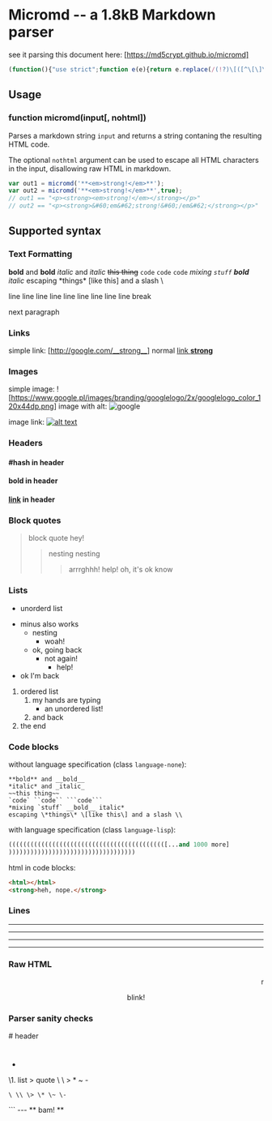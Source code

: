 # Micromd -- a 1.8kB Markdown parser
see it parsing this document here: [https://md5crypt.github.io/micromd]
```javascript
(function(){"use strict";function e(e){return e.replace(/(!?)\[([^\[\]\r\n]+?)\](?:\((.+?)\))?/gm,function(e,r,n,t){var c=(t||n).replace(/[*_~`]/g,function(e){return"\0"+e.charCodeAt(0).toString(16)});return r?'<img alt="'+n+'" src="'+c+'"/>':'<a href="'+c+'">'+(t?n:c)+"</a>"})}function r(e){return e.replace(/(\*{1,2}|_{1,2}|~~|`{1,3})([^\s*~_`]|[^\s*~_`].*?[^\s*~_`])\1/gm,function(e,r,n){var t=c[l[r]];return"<"+t+">"+n+"</"+t+">"})}function n(n,c){return r(r(e(e(c?t(n):n))))}function t(e){return e.replace(/[&<>"']/g,function(e){return"&#"+e.charCodeAt(0)+";"})}var c=["strong","em","del","code"],l={"**":0,__:0,"*":1,_:1,"~~":2,"`":3,"``":3,"```":3};this.micromd=function(e,r){e=e.replace(/\\[\\*_~\[\]`#>-]/g,function(e){return"\0"+e.charCodeAt(1).toString(16)})+"\n\n";for(var c=/^```([^\s]+)?[ \t]*\r?\n([\s\S]+?)\r?\n```$|^(#+)[ \t]*(.+)$|^([ \t]*)(\d+\.|[*-])[ \t]+(.+)$|^(>[>\t ]*)(.+)$|^(-{3,}|\*{3,})$|^[\t ]*(.*)$/gm,l="",o="",u=[];;){var a=c.exec(e);if(!a)break;if(c.lastIndex+=!a[0].length,u.length>0&&!(a[6]&&"b"!=u[0][2]||a[8]&&"b"==u[0][2]))for(;u.length;)l+=u.pop();if(a[11])o+=n(a[11],r)+"<br/>";else{if(o&&(l+="<p>"+o.slice(0,-5)+"</p>",o=""),a[6]||a[8]){var g=a[6]?a[5].replace(/    /g,"\t").length+1:a[8].replace(/[^>]/g,"").length,i=a[6]?1==a[6].length?"ul":"ol":"blockquote";for(a[8]&&u.length==g&&(l+="<br/>");u.length>g;)l+=u.pop();for(;u.length<g;)l+="<"+i+">",u.push("</"+i+">");l+=a[6]?"<li>"+n(a[7],r)+"</li>":n(a[9],r)}a[2]?l+='<pre class="language-'+(a[1]||"none")+'"><code>'+t(a[2]).replace(/\u0000/g,"\\\0")+"</code></pre>":a[3]?l+="<h"+a[3].length+">"+n(a[4],r)+"</h"+a[3].length+">":a[10]&&(l+="<hr/>")}}return l.replace(/\u0000(..)/g,function(e,n){return"3e"==n&&r?"&gt;":String.fromCharCode(parseInt(n,16))})}}).call(this);
```

## Usage
### function micromd(input\[, nohtml\])
Parses a markdown string `input` and returns a string contaning the resulting HTML code.

The optional `nothtml` argument can be used to escape all HTML characters in the input, disallowing raw HTML in markdown.

```javascript
var out1 = micromd('**<em>strong!</em>**');
var out2 = micromd('**<em>strong!</em>**',true);
// out1 == "<p><strong><em>strong!</em></strong></p>"
// out2 == "<p><strong>&#60;em&#62;strong!&#60;/em&#62;</strong></p>"
```

## Supported syntax

### Text Formatting

**bold** and __bold__
*italic* and _italic_
~~this thing~~
`code` ``code`` ```code```
*mixing `stuff` __bold__ italic*
escaping \*things\* \[like this\] and a slash \\

line line line line line line line line
line break

next paragraph

### Links

simple link: [http://google.com/__strong__]
normal [link **strong**](http://google.com/__strong__)

### Images

simple image: ![https://www.google.pl/images/branding/googlelogo/2x/googlelogo_color_120x44dp.png]
image with alt: ![google](https://www.google.pl/images/branding/googlelogo/2x/googlelogo_color_120x44dp.png)

image link: [![alt text](https://www.google.pl/images/branding/googlelogo/2x/googlelogo_color_120x44dp.png)](http://google.com)

### Headers

#### #hash in header
#### **bold** in header
#### [link](#) in header

### Block quotes

> block quote
> hey!
> > nesting nesting
> > > arrrghhh!
> > > help!
> oh, it's ok know

### Lists

* unorderd list
- minus also works
    * nesting
        * woah!
    * ok, going back
        * not again!
            * help!
- ok I'm back

1. ordered list
    1. my hands are typing
        * an unordered list!
    2. and back
2. the end

### Code blocks

without language specification (class `language-none`):
```
**bold** and __bold__
*italic* and _italic_
~~this thing~~
`code` ``code`` ```code```
*mixing `stuff` __bold__ italic*
escaping \*things\* \[like this\] and a slash \\
```

with language specification (class `language-lisp`):
```lisp
((((((((((((((((((((((((((((((((((((((((((([...and 1000 more]
)))))))))))))))))))))))))))))))))))
```

html in code blocks:

```html
<html></html>
<strong>heh, nope.</strong>
```

### Lines

---
***
-----
****

### Raw HTML

<marquee>marquee!</marquee>
<center><blink>blink!</blink></center>

### Parser sanity checks
\# header
#
*
\1. list
\> quote
\ \\ \> \* \~ \-
```
\ \\ \> \* \~ \-
```
\```
\---
** bam! **

